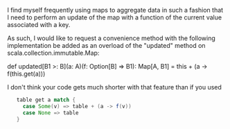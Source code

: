 I find myself frequently using maps to aggregate data in such a fashion that I need to perform an update of the map with a function of the current value associated with a key.

As such, I would like to request a convenience method with the following implementation be added as an overload of the "updated" method on scala.collection.immutable.Map:

def updated[B1 >: B](a: A)(f: Option[B] => B1): Map[A, B1] =    this + (a -> f(this.get(a)))

I don't think your code gets much shorter with that feature than if you used
```scala
   table get a match { 
     case Some(v) => table + (a -> f(v)) 
     case None => table
   }
```
